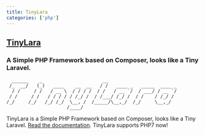 ```yaml
---
title: TinyLara
categories: ['php']
---
```

## [TinyLara](https://github.com/TinyLara/TinyLara)

### A Simple PHP Framework based on Composer, looks like a Tiny Laravel.


```
  ______    _                      __
 /_  __/   (_)   ____    __  __   / /   ____ _   _____  ____ _
  / /     / /   / __ \  / / / /  / /   / __ `/  / ___/ / __ `/
 / /     / /   / / / / / /_/ /  / /___/ /_/ /  / /    / /_/ /
/_/     /_/   /_/ /_/  \__, /  /_____/\__,_/  /_/     \__,_/
                      /____/
```

TinyLara is a Simple PHP Framework based on Composer, looks like a Tiny Laravel. [Read the documentation](https://github.com/TinyLara/TinyLara/wiki). TinyLara supports PHP7 now!

